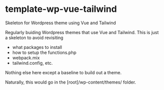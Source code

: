 # template-wp-vue-tailwind
Skeleton for Wordpress theme using Vue and Tailwind

Regularly buiding Wordpress themes that use Vue and Tailwind.
This is just a skeleton to avoid revisiting
- what packages to install
- how to setup the functions.php
- webpack.mix
- tailwind.config, etc.

Nothing else here except a baseline to build out a theme.

Naturally, this would go in the [root]/wp-content/themes/ folder.

